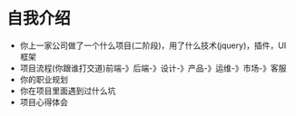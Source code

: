 # 自我介绍

- 你上一家公司做了一个什么项目(二阶段)，用了什么技术(jquery)，插件，UI框架
- 项目流程(你跟谁打交道)前端-》后端-》设计-》产品-》运维-》市场-》客服
- 你的职业规划
- 你在项目里面遇到过什么坑
- 项目心得体会